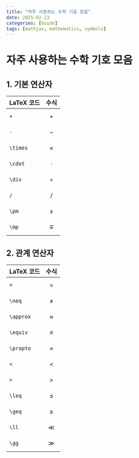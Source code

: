 ```yaml
---
title: "자주 사용하는 수학 기호 모음"
date: 2025-02-23
categories: [Guide]
tags: [mathjax, mathematics, symbols]
---
```


# 자주 사용하는 수학 기호 모음

## 1. 기본 연산자

| LaTeX 코드 | 수식 |
|------------|------|
| `+` | $$+$$ |
| `-` | $$-$$ |
| `\times` | $$\times$$ |
| `\cdot` | $$\cdot$$ |
| `\div` | $$\div$$ |
| `/` | $$/$$ |
| `\pm` | $$\pm$$ |
| `\mp` | $$\mp$$ |

## 2. 관계 연산자

| LaTeX 코드 | 수식 |
|------------|------|
| `=` | $$=$$ |
| `\neq` | $$\neq$$ |
| `\approx` | $$\approx$$ |
| `\equiv` | $$\equiv$$ |
| `\propto` | $$\propto$$ |
| `<` | $$<$$ |
| `>` | $$>$$ |
| `\leq` | $$\leq$$ |
| `\geq` | $$\geq$$ |
| `\ll` | $$\ll$$ |
| `\gg` | $$\gg$$ | 